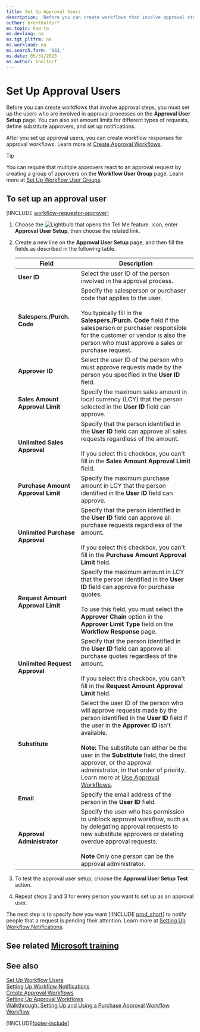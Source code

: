 ```yaml
---
title: Set Up Approval Users
description: 'Before you can create workflows that involve approval steps, you must set up the workflow users involved in the approval processes.'
author: brentholtorf
ms.topic: how-to
ms.devlang: na
ms.tgt_pltfrm: na
ms.workload: na
ms.search.form: '663,'
ms.date: 05/31/2023
ms.author: bholtorf
---
```

# <a name="set-up-approval-users" />Set Up Approval Users

Before you can create workflows that involve approval steps, you must set up the users who are involved in approval processes on the **Approval User Setup** page. You can also set amount limits for different types of requests, define substitute approvers, and set up notifications.  

After you set up approval users, you can create workflow responses for approval workflows. Learn more at [Create Approval Workflows](across-how-to-create-workflows.md).  

> [!TIP]
> You can require that multiple approvers react to an approval request by creating a group of approvers on the **Workflow User Group** page. Learn more at [Set Up Workflow User Groups](across-how-to-set-up-workflow-users.md).  

## <a name="to-set-up-an-approval-user" />To set up an approval user

[!INCLUDE [workflow-requestor-approver](includes/workflow-requestor-approver.md)]

1. Choose the ![Lightbulb that opens the Tell Me feature.](media/ui-search/search_small.png "Tell me what you want to do") icon, enter **Approval User Setup**, then choose the related link.  
2. Create a new line on the **Approval User Setup** page, and then fill the fields as described in the following table.  

   |Field|Description|
   |-----|-----------|
   |**User ID**|Select the user ID of the person involved in the approval process.|
   |**Salespers./Purch. Code**|Specify the salesperson or purchaser code that applies to the user.<br /><br /> You typically fill in the **Salespers./Purch. Code** field if the salesperson or purchaser responsible for the customer or vendor is also the person who must approve a sales or purchase request.|
   |**Approver ID**|Select the user ID of the person who must approve requests made by the person you specified in the **User ID** field.|
   |**Sales Amount Approval Limit**|Specify the maximum sales amount in local currency (LCY) that the person selected in the **User ID** field can approve.|
   |**Unlimited Sales Approval**|Specify that the person identified in the **User ID** field can approve all sales requests regardless of the amount.<br /><br /> If you select this checkbox, you can't fill in the **Sales Amount Approval Limit** field.|
   |**Purchase Amount Approval Limit**|Specify the maximum purchase amount in LCY that the person identified in the **User ID** field can approve.|
   |**Unlimited Purchase Approval**|Specify that the person identified in the **User ID** field can approve all purchase requests regardless of the amount.<br /><br /> If you select this checkbox, you can't fill in the **Purchase Amount Approval Limit** field.|
   |**Request Amount Approval Limit**|Specify the maximum amount in LCY that the person identified in the **User ID** field can approve for purchase quotes.<br /><br /> To use this field, you must select the **Approver Chain** option in the **Approver Limit Type** field on the **Workflow Response** page.|
   |**Unlimited Request Approval**|Specify that the person identified in the **User ID** field can approve all purchase quotes regardless of the amount.<br /><br /> If you select this checkbox, you can't fill in the **Request Amount Approval Limit** field.|
   |**Substitute**|Select the user ID of the person who will approve requests made by the person identified in the **User ID** field if the user in the **Approver ID** isn't available. <br /><br />**Note:**  The substitute can either be the user in the **Substitute** field, the direct approver, or the approval administrator, in that order of priority. Learn more at [Use Approval Workflows](across-how-use-approval-workflows.md).|
   |**Email**|Specify the email address of the person in the **User ID** field.|
   |**Approval Administrator**|Specify the user who has permission to unblock approval workflow, such as by delegating approval requests to new substitute approvers or deleting overdue approval requests.<br /><br />**Note** Only one person can be the approval administrator.|

3. To test the approval user setup, choose the **Approval User Setup Test** action.  
4. Repeat steps 2 and 3 for every person you want to set up as an approval user.  

The next step is to specify how you want [!INCLUDE [prod_short](includes/prod_short.md)] to notify people that a request is pending their attention. Learn more at [Setting Up Workflow Notifications](across-setting-up-workflow-notifications.md).

## <a name="see-related-microsoft-training" />See related [Microsoft training](/training/modules/create-workflows/)

## <a name="see-also" />See also

[Set Up Workflow Users](across-how-to-set-up-workflow-users.md)  
[Setting Up Workflow Notifications](across-setting-up-workflow-notifications.md)  
[Create Approval Workflows](across-how-to-create-workflows.md)  
[Setting Up Approval Workflows](across-set-up-workflows.md)  
[Walkthrough: Setting Up and Using a Purchase Approval Workflow](walkthrough-setting-up-and-using-a-purchase-approval-workflow.md)  
[Workflow](across-workflow.md)  

[!INCLUDE[footer-include](includes/footer-banner.md)]
